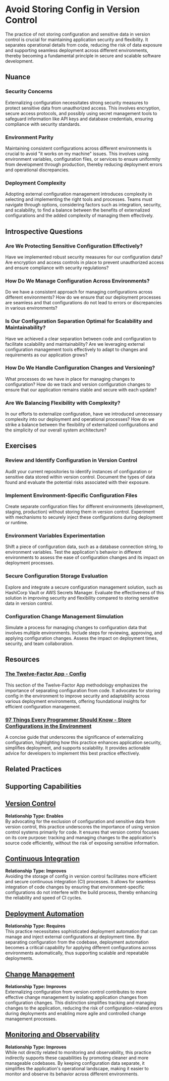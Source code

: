 # Avoid Storing Config in Version Control

The practice of not storing configuration and sensitive data in version control is crucial for maintaining application security and flexibility. It separates operational details from code, reducing the risk of data exposure and supporting seamless deployment across different environments, thereby becoming a fundamental principle in secure and scalable software development.

## Nuance

### Security Concerns
Externalizing configuration necessitates strong security measures to protect sensitive data from unauthorized access. This involves encryption, secure access protocols, and possibly using secret management tools to safeguard information like API keys and database credentials, ensuring compliance with security standards.

### Environment Parity
Maintaining consistent configurations across different environments is crucial to avoid "it works on my machine" issues. This involves using environment variables, configuration files, or services to ensure uniformity from development through production, thereby reducing deployment errors and operational discrepancies.

### Deployment Complexity
Adopting external configuration management introduces complexity in selecting and implementing the right tools and processes. Teams must navigate through options, considering factors such as integration, security, and scalability, to find a balance between the benefits of externalized configurations and the added complexity of managing them effectively.

## Introspective Questions

### Are We Protecting Sensitive Configuration Effectively?
Have we implemented robust security measures for our configuration data? Are encryption and access controls in place to prevent unauthorized access and ensure compliance with security regulations?

### How Do We Manage Configuration Across Environments?
Do we have a consistent approach for managing configurations across different environments? How do we ensure that our deployment processes are seamless and that configurations do not lead to errors or discrepancies in various environments?

### Is Our Configuration Separation Optimal for Scalability and Maintainability?
Have we achieved a clear separation between code and configuration to facilitate scalability and maintainability? Are we leveraging external configuration management tools effectively to adapt to changes and requirements as our application grows?

### How Do We Handle Configuration Changes and Versioning?
What processes do we have in place for managing changes to configuration? How do we track and version configuration changes to ensure that our application remains stable and secure with each update?

### Are We Balancing Flexibility with Complexity?
In our efforts to externalize configuration, have we introduced unnecessary complexity into our deployment and operational processes? How do we strike a balance between the flexibility of externalized configurations and the simplicity of our overall system architecture?

## Exercises

### Review and Identify Configuration in Version Control
Audit your current repositories to identify instances of configuration or sensitive data stored within version control. Document the types of data found and evaluate the potential risks associated with their exposure.

### Implement Environment-Specific Configuration Files
Create separate configuration files for different environments (development, staging, production) without storing them in version control. Experiment with mechanisms to securely inject these configurations during deployment or runtime.

### Environment Variables Experimentation
Shift a piece of configuration data, such as a database connection string, to environment variables. Test the application's behavior in different environments to assess the ease of configuration changes and its impact on deployment processes.

### Secure Configuration Storage Evaluation
Explore and integrate a secure configuration management solution, such as HashiCorp Vault or AWS Secrets Manager. Evaluate the effectiveness of this solution in improving security and flexibility compared to storing sensitive data in version control.

### Configuration Change Management Simulation
Simulate a process for managing changes to configuration data that involves multiple environments. Include steps for reviewing, approving, and applying configuration changes. Assess the impact on deployment times, security, and team collaboration.

## Resources

### [The Twelve-Factor App - Config](https://12factor.net/config)
This section of the Twelve-Factor App methodology emphasizes the importance of separating configuration from code. It advocates for storing config in the environment to improve security and adaptability across various deployment environments, offering foundational insights for efficient configuration management.

### [97 Things Every Programmer Should Know - Store Configurations in the Environment](https://github.com/97-things/97-things-every-programmer-should-know/tree/master/en/thing_61)
A concise guide that underscores the significance of externalizing configuration, highlighting how this practice enhances application security, simplifies deployment, and supports scalability. It provides actionable advice for developers to implement this best practice effectively.

## Related Practices

<!-- TODO: insert a list of [linked practices](/practices) that relate to this practice. For each item, give a brief explanation of how the linked practice supports / relates to this practice. Also categorize each linked practices as one of the following: Enables, Requires, Improves -->

## Supporting Capabilities

## [Version Control](/capabilities/tech/version-control.md)
**Relationship Type: Enables**  
By advocating for the exclusion of configuration and sensitive data from version control, this practice underscores the importance of using version control systems primarily for code. It ensures that version control focuses on its core purpose: tracking and managing changes to the application's source code efficiently, without the risk of exposing sensitive information.

## [Continuous Integration](https://dora.dev/devops-capabilities/technical/continuous-integration)
**Relationship Type: Improves**  
Avoiding the storage of config in version control facilitates more efficient and secure continuous integration (CI) processes. It allows for seamless integration of code changes by ensuring that environment-specific configurations do not interfere with the build process, thereby enhancing the reliability and speed of CI cycles.

## [Deployment Automation](https://dora.dev/devops-capabilities/technical/deployment-automation)
**Relationship Type: Requires**  
This practice necessitates sophisticated deployment automation that can manage and inject external configurations at deployment time. By separating configuration from the codebase, deployment automation becomes a critical capability for applying different configurations across environments automatically, thus supporting scalable and repeatable deployments.

## [Change Management](https://dora.dev/devops-capabilities/technical/change-management)
**Relationship Type: Improves**  
Externalizing configuration from version control contributes to more effective change management by isolating application changes from configuration changes. This distinction simplifies tracking and managing changes to the application, reducing the risk of configuration-related errors during deployments and enabling more agile and controlled change management processes.

## [Monitoring and Observability](https://dora.dev/devops-capabilities/technical/monitoring-and-observability)
**Relationship Type: Improves**  
While not directly related to monitoring and observability, this practice indirectly supports these capabilities by promoting cleaner and more manageable codebases. By keeping configuration data separate, it simplifies the application's operational landscape, making it easier to monitor and observe its behavior across different environments.